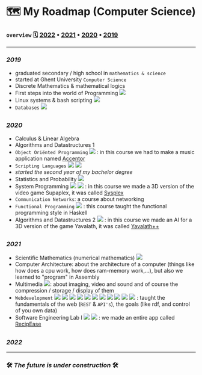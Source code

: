 #  🗺️ My Roadmap (Computer Science)

### `overview` 🗓 [2022](#2022) • [2021](#2021) • [2020](#2020) • [2019](#2019)

---

### _2019_
- graduated secondary / high school in `mathematics & science`
- started at Ghent University `Computer Science`
- Discrete Mathematics & mathematical logics
- First steps into the world of Programming ![](https://img.shields.io/badge/Java-ED8B00?style=plastic&logo=java&logoColor=white)
- Linux systems & bash scripting ![](https://img.shields.io/badge/Linux-FCC624?style=plastic&logo=linux&logoColor=black)
- `Databases` ![](https://img.shields.io/badge/PostgreSQL-316192?style=plastic&logo=postgresql&logoColor=white)

##

### _2020_
- Calculus & Linear Algebra
- Algorithms and Datastructures 1
- `Object Oriënted Programming` ![](https://img.shields.io/badge/Java-ED8B00?style=plastic&logo=java&logoColor=white) : in this course we had to make a music application named [Accentor](project_descriptions/accentor.md)
- `Scripting Languages` ![](https://img.shields.io/badge/Python-FFD43B?style=plastic&logo=python&logoColor=blue) ![](https://img.shields.io/badge/JavaScript-323330?style=plastic&logo=javascript&logoColor=F7DF1E)
- _started the second year of my bachelor degree_
- Statistics and Probability ![](https://img.shields.io/badge/R-276DC3?style=plastic&logo=r&logoColor=white)
- System Programming ![](https://img.shields.io/badge/C-00599C?style=plastic&logo=c&logoColor=white) ![](https://img.shields.io/badge/C%2B%2B-00599C?style=plastic&logo=c%2B%2B&logoColor=white) : in this course we made a 3D version of the video game Supaplex, it was called [Sysplex](project_descriptions/sysplex.md) 
- `Communication Networks`: a course about networking
- `Functional Programming` ![](https://img.shields.io/badge/Haskell-5D4F85?style=plastic&logo=haskell&logoColor=white) : this course taught the functional programming style in Haskell
- Algorithms and Datastructures 2 ![](https://img.shields.io/badge/Java-ED8B00?style=plastic&logo=java&logoColor=white) : in this course we made an AI for a 3D version of the game Yavalath, it was called [Yavalath++](project_descriptions/yavalath.md)

##

### _2021_
- Scientific Mathematics (numerical mathematics) ![](https://img.shields.io/badge/LaTeX-47A141?style=plastic&logo=LaTeX&logoColor=white)
- Computer Architecture: about the architecture of a computer (things like how does a cpu work, how does ram-memory work,...), but also we learned to "program" in Assembly
- Multimedia ![](https://img.shields.io/badge/Numpy-777BB4?style=for-the-badge&logo=numpy&logoColor=white): about imaging, video and sound and of course the compression / storage / display of them
- `Webdevelopment` ![](https://img.shields.io/badge/JavaScript-323330?style=plastic&logo=javascript&logoColor=F7DF1E) ![](https://img.shields.io/badge/json-5E5C5C?style=plastic&logo=json&logoColor=white) ![](https://img.shields.io/badge/HTML5-E34F26?style=plastic&logo=html5&logoColor=white) ![](https://img.shields.io/badge/CSS3-1572B6?style=plastic&logo=css3&logoColor=white) ![](https://img.shields.io/badge/Nginx-009639?style=plastic&logo=nginx&logoColor=white) ![](https://img.shields.io/badge/npm-CB3837?style=plastic&logo=npm&logoColor=white) ![](https://img.shields.io/badge/Yarn-2C8EBB?style=plastic&logo=yarn&logoColor=white) ![](https://img.shields.io/badge/Node.js-339933?style=plastic&logo=nodedotjs&logoColor=white) ![](https://img.shields.io/badge/Express.js-000000?style=plastic&logo=express&logoColor=white) ![](https://img.shields.io/badge/Vue.js-35495E?style=plastic&logo=vuedotjs&logoColor=4FC08D) ![](https://img.shields.io/badge/React-20232A?style=plastic&logo=react&logoColor=61DAFB) : taught the fundamentals of the web (`REST` & `API's`), the goals (like rdf, and control of you own data)
- Software Engineering Lab I ![](https://img.shields.io/badge/Android-3DDC84?style=plastic&logo=android&logoColor=white) ![](https://img.shields.io/badge/Kotlin-0095D5?&style=plastic&logo=kotlin&logoColor=white) : we made an entire app called [RecipEase](project_descriptions/recipease.md)

##

### _2022_

---

### 🛠 _The future is under construction_ 🛠
